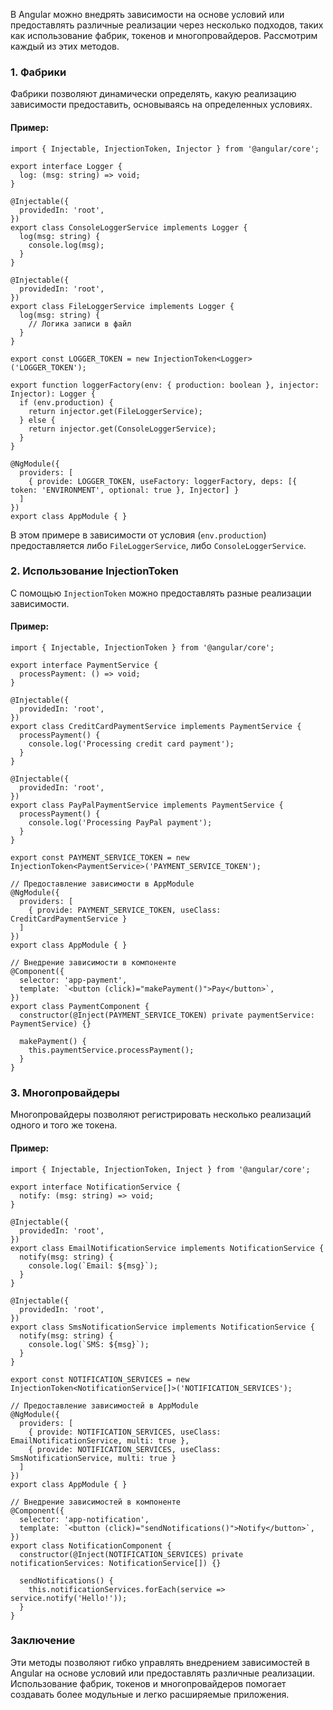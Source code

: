 
В Angular можно внедрять зависимости на основе условий или предоставлять различные реализации через несколько подходов, таких как использование фабрик, токенов и многопровайдеров. Рассмотрим каждый из этих методов.

### 1. Фабрики

Фабрики позволяют динамически определять, какую реализацию зависимости предоставить, основываясь на определенных условиях.

#### Пример:

```TS
import { Injectable, InjectionToken, Injector } from '@angular/core';

export interface Logger {
  log: (msg: string) => void;
}

@Injectable({
  providedIn: 'root',
})
export class ConsoleLoggerService implements Logger {
  log(msg: string) {
    console.log(msg);
  }
}

@Injectable({
  providedIn: 'root',
})
export class FileLoggerService implements Logger {
  log(msg: string) {
    // Логика записи в файл
  }
}

export const LOGGER_TOKEN = new InjectionToken<Logger>('LOGGER_TOKEN');

export function loggerFactory(env: { production: boolean }, injector: Injector): Logger {
  if (env.production) {
    return injector.get(FileLoggerService);
  } else {
    return injector.get(ConsoleLoggerService);
  }
}

@NgModule({
  providers: [
    { provide: LOGGER_TOKEN, useFactory: loggerFactory, deps: [{ token: 'ENVIRONMENT', optional: true }, Injector] }
  ]
})
export class AppModule { }
```

В этом примере в зависимости от условия (`env.production`) предоставляется либо `FileLoggerService`, либо `ConsoleLoggerService`.

### 2. Использование InjectionToken

С помощью `InjectionToken` можно предоставлять разные реализации зависимости.

#### Пример:

```TS
import { Injectable, InjectionToken } from '@angular/core';

export interface PaymentService {
  processPayment: () => void;
}

@Injectable({
  providedIn: 'root',
})
export class CreditCardPaymentService implements PaymentService {
  processPayment() {
    console.log('Processing credit card payment');
  }
}

@Injectable({
  providedIn: 'root',
})
export class PayPalPaymentService implements PaymentService {
  processPayment() {
    console.log('Processing PayPal payment');
  }
}

export const PAYMENT_SERVICE_TOKEN = new InjectionToken<PaymentService>('PAYMENT_SERVICE_TOKEN');

// Предоставление зависимости в AppModule
@NgModule({
  providers: [
    { provide: PAYMENT_SERVICE_TOKEN, useClass: CreditCardPaymentService }
  ]
})
export class AppModule { }

// Внедрение зависимости в компоненте
@Component({
  selector: 'app-payment',
  template: `<button (click)="makePayment()">Pay</button>`,
})
export class PaymentComponent {
  constructor(@Inject(PAYMENT_SERVICE_TOKEN) private paymentService: PaymentService) {}

  makePayment() {
    this.paymentService.processPayment();
  }
}
```

### 3. Многопровайдеры

Многопровайдеры позволяют регистрировать несколько реализаций одного и того же токена.

#### Пример:

```TS
import { Injectable, InjectionToken, Inject } from '@angular/core';

export interface NotificationService {
  notify: (msg: string) => void;
}

@Injectable({
  providedIn: 'root',
})
export class EmailNotificationService implements NotificationService {
  notify(msg: string) {
    console.log(`Email: ${msg}`);
  }
}

@Injectable({
  providedIn: 'root',
})
export class SmsNotificationService implements NotificationService {
  notify(msg: string) {
    console.log(`SMS: ${msg}`);
  }
}

export const NOTIFICATION_SERVICES = new InjectionToken<NotificationService[]>('NOTIFICATION_SERVICES');

// Предоставление зависимостей в AppModule
@NgModule({
  providers: [
    { provide: NOTIFICATION_SERVICES, useClass: EmailNotificationService, multi: true },
    { provide: NOTIFICATION_SERVICES, useClass: SmsNotificationService, multi: true }
  ]
})
export class AppModule { }

// Внедрение зависимостей в компоненте
@Component({
  selector: 'app-notification',
  template: `<button (click)="sendNotifications()">Notify</button>`,
})
export class NotificationComponent {
  constructor(@Inject(NOTIFICATION_SERVICES) private notificationServices: NotificationService[]) {}

  sendNotifications() {
    this.notificationServices.forEach(service => service.notify('Hello!'));
  }
}
```

### Заключение

Эти методы позволяют гибко управлять внедрением зависимостей в Angular на основе условий или предоставлять различные реализации. Использование фабрик, токенов и многопровайдеров помогает создавать более модульные и легко расширяемые приложения.